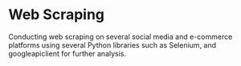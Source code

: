 # Web Scraping

Conducting web scraping on several social media and e-commerce platforms using several Python libraries such as Selenium, and googleapiclient for further analysis.
